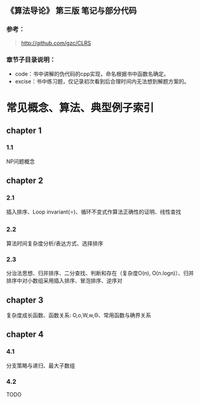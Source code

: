 ## 《算法导论》 第三版 笔记与部分代码

### 参考：
> http://github.com/gzc/CLRS


### 章节子目录说明：
- code：书中讲解的伪代码的cpp实现，命名根据书中函数名确定。
- excise：书中练习题，仅记录初次看到后合理时间内无法想到解题方案的。

# 常见概念、算法、典型例子索引
## chapter 1
### 1.1
NP问题概念
## chapter 2
### 2.1
插入排序、Loop invariant(⭐)、循环不变式作算法正确性的证明、线性查找
### 2.2
算法时间复杂度分析/表达方式、选择排序
### 2.3
分治法思想、归并排序、二分查找、判断和存在（复杂度O(n), O(n.logn)）、归并排序中对小数组采用插入排序、冒泡排序、逆序对
## chapter 3
复杂度成长函数、函数关系: O,o,W,w,Θ、常用函数与确界关系
## chapter 4
### 4.1
分支策略与递归、最大子数组
### 4.2
TODO
